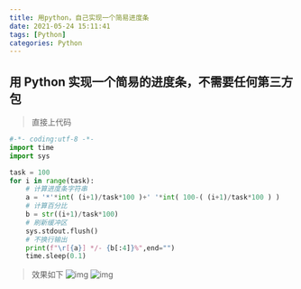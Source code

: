 ```yaml
---
title: 用python，自己实现一个简易进度条
date: 2021-05-24 15:11:41
tags: [Python]
categories: Python
---
```


## 用 Python 实现一个简易的进度条，不需要任何第三方包
> 直接上代码
```python
#-*- coding:utf-8 -*-
import time
import sys

task = 100 
for i in range(task):
    # 计算进度条字符串
    a = '*'*int( (i+1)/task*100 )+' '*int( 100-( (i+1)/task*100 ) )
    # 计算百分比
    b = str((i+1)/task*100)
    # 刷新缓冲区
    sys.stdout.flush()
    # 不换行输出
    print(f"\r[{a}] */- {b[:4]}%",end="")
    time.sleep(0.1)
```
> 效果如下
![img](https://gitee.com/PineKer/myfiles/raw/master/blog/202105241.png)
![img](https://gitee.com/PineKer/myfiles/raw/master/blog/202105242.png)
